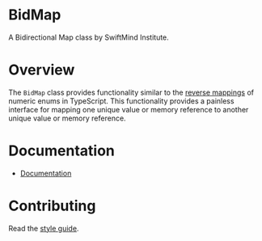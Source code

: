 # BidMap

A Bidirectional Map class by SwiftMind Institute.

# Overview

The `BidMap` class provides functionality similar to the
[reverse mappings](https://www.typescriptlang.org/docs/handbook/enums.html#reverse-mappings)
of numeric enums in TypeScript. This functionality provides a painless interface
for mapping one unique value or memory reference to another unique value or
memory reference.

# Documentation

- [Documentation](https://swiftmindinstitute.github.io/open-source/modules/Bid_Map.html)

# Contributing

Read the [style guide](https://github.com/swiftmind/open-source/blob/main/STYLE.md#style-guide).

